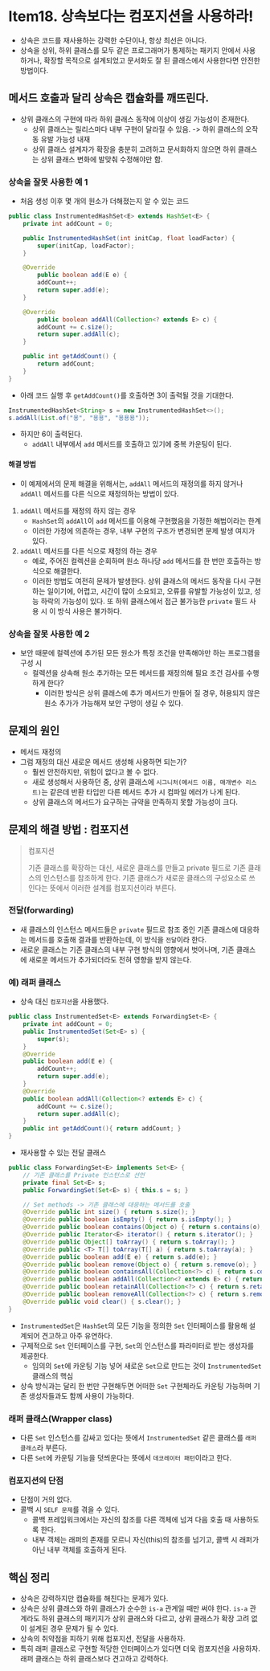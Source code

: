# Item18. 상속보다는 컴포지션을 사용하라!

- 상속은 코드를 재사용하는 강력한 수단이나, 항상 최선은 아니다.
- 상속을 상위, 하위 클래스를 모두 같은 프로그래머가 통제하는 패키지 안에서 사용하거나, 확장할 목적으로 설계되었고 문서화도 잘 된 클래스에서 사용한다면 안전한 방법이다.



## 메서드 호출과 달리 상속은 캡슐화를 깨뜨린다.

- 상위 클래스의 구현에 따라 하위 클래스 동작에 이상이 생길 가능성이 존재한다.
  - 상위 클래스는 릴리스마다 내부 구현이 달라질 수 있음. -> 하위 클래스의 오작동 유발 가능성 내재
  - 상위 클래스 설계자가 확장을 충분히 고려하고 문서화하지 않으면 하위 클래스는 상위 클래스 변화에 발맞춰 수정해야만 함.

### 상속을 잘못 사용한 예 1

- 처음 생성 이후 몇 개의 원소가 더해졌는지 알 수 있는 코드

~~~java
public class InstrumentedHashSet<E> extends HashSet<E> {
	private int addCount = 0;

	public InstrumentedHashSet(int initCap, float loadFactor) {
		super(initCap, loadFactor);
	}

	@Override 
        public boolean add(E e) {
		addCount++;
		return super.add(e);
	}

	@Override 
        public boolean addAll(Collection<? extends E> c) {
		addCount += c.size();
		return super.addAll(c);
	}

	public int getAddCount() {
		return addCount;
	}
}
~~~

- 아래 코드 실행 후 `getAddCount()`를 호출하면 3이 출력될 것을 기대한다.

~~~java
InstrumentedHashSet<String> s = new InstrumentedHashSet<>();
s.addAll(List.of("용", "용용", "용용용"));
~~~

- 하지만 6이 출력된다.
  - `addAll` 내부에서 `add` 메서드를 호출하고 있기에 중복 카운팅이 된다.

#### 해결 방법

- 이 예제에서의 문제 해결을 위해서는, `addAll` 메서드의 재정의를 하지 않거나 `addAll` 메서드를 다른 식으로 재정의하는 방법이 있다.

1. `addAll` 메서드를 재정의 하지 않는 경우
   - `HashSet`의 `addAll`이 `add` 메서드를 이용해 구현했음을 가정한 해법이라는 한계
   - 이러한 가정에 의존하는 경우, 내부 구현의 구조가 변경되면 문제 발생 여지가 있다.
2. `addAll` 메서드를 다른 식으로 재정의 하는 경우
   - 예로, 주어진 컬렉션을 순회하며 원소 하나당 `add` 메서드를 한 번만 호출하는 방식으로 해결한다.
   - 이러한 방법도 여전히 문제가 발생한다. 상위 클래스의 메서드 동작을 다시 구현하는 일이기에, 어렵고, 시간이 많이 소요되고, 오류를 유발할 가능성이 있고, 성능 하락의 가능성이 있다. 또 하위 클래스에서 접근 불가능한 `private` 필드 사용 시 이 방식 사용은 불가하다.



### 상속을 잘못 사용한 예 2

- 보안 때문에 컬렉션에 추가된 모든 원소가 특정 조건을 만족해야만 하는 프로그램을 구성 시
  - 컬렉션을 상속해 원소 추가하는 모든 메서드를 재정의해 필요 조건 검사를 수행하게 한다?
    - 이러한 방식은 상위 클래스에 추가 메서드가 만들어 질 경우, 허용되지 않은 원소 추가가 가능해져 보안 구멍이 생길 수 있다.



## 문제의 원인

- 메서드 재정의
- 그럼 재정의 대신 새로운 메서드 생성해 사용하면 되는가?
  - 훨씬 안전하지만, 위험이 없다고 볼 수 없다.
  - 새로 생성해서 사용하던 중, 상위 클래스에 `시그니처(메서드 이름, 매개변수 리스트)`는 같은데 반환 타입만 다른 메서드 추가 시 컴파일 에러가 나게 된다.
  - 상위 클래스의 메서드가 요구하는 규약을 만족하지 못할 가능성이 크다.



## 문제의 해결 방법 : 컴포지션

> 컴포지션
>
> 기존 클래스를 확장하는 대신, 새로운 클래스를 만들고 private 필드로 기존 클래스의 인스턴스를 참조하게 한다.
> 기존 클래스가 새로운 클래스의 구성요소로 쓰인다는 뜻에서 이러한 설계를 컴포지션이라 부른다.

### 전달(forwarding)

- 새 클래스의 인스턴스 메서드들은 `private` 필드로 참조 중인 기존 클래스에 대응하는 메서드를 호출해 결과를 반환하는데, 이 방식을 `전달`이라 한다.
- 새로운 클래스는 기존 클래스의 내부 구현 방식의 영향에서 벗어나며, 기존 클래스에 새로운 메서드가 추가되더라도 전혀 영향을 받지 않는다.

### 예) 래퍼 클래스

- 상속 대신 `컴포지션`을 사용했다.

~~~java
public class InstrumentedSet<E> extends ForwardingSet<E> {
    private int addCount = 0;
    public InstrumentedSet(Set<E> s) {
        super(s);
    }
    @Override 
    public boolean add(E e) {
        addCount++;
        return super.add(e);
    }
    @Override 
    public boolean addAll(Collection<? extends E> c) {
        addCount += c.size();
        return super.addAll(c);
    }
    public int getAddCount(){ return addCount; }
}
~~~

- 재사용할 수 있는 전달 클래스

~~~java
public class ForwardingSet<E> implements Set<E> {
    // 기존 클래스를 Private 인스턴스로 선언
    private final Set<E> s;
    public ForwardingSet(Set<E> s) { this.s = s; }

    // Set methods -> 기존 클래스에 대응하는 메서드를 호출
    @Override public int size() { return s.size(); }
    @Override public boolean isEmpty() { return s.isEmpty(); }
    @Override public boolean contains(Object o) { return s.contains(o); }
    @Override public Iterator<E> iterator() { return s.iterator(); }
    @Override public Object[] toArray() { return s.toArray(); }
    @Override public <T> T[] toArray(T[] a) { return s.toArray(a); }
    @Override public boolean add(E e) { return s.add(e); }
    @Override public boolean remove(Object o) { return s.remove(o); }
    @Override public boolean containsAll(Collection<?> c) { return s.containsAll(c); }
    @Override public boolean addAll(Collection<? extends E> c) { return s.addAll(c); }
    @Override public boolean retainAll(Collection<?> c) { return s.retainAll(c); }
    @Override public boolean removeAll(Collection<?> c) { return s.removeAll(c); }
    @Override public void clear() { s.clear(); }
}
~~~

- `InstrumentedSet`은 `HashSet`의 모든 기능을 정의한 `Set` 인터페이스를 활용해 설계되어 견고하고 아주 유연하다.
- 구제적으로 `Set` 인터페이스를 구현, `Set`의 인스턴스를 파라미터로 받는 생성자를 제공한다.
  - 임의의 `Set`에 카운팅 기능 넣어 새로운 `Set`으로 만드는 것이 `InstrumentedSet` 클래스의 핵심
- 상속 방식과는 달리 한 번만 구현해두면 어떠한 `Set` 구현체라도 카운팅 가능하며 기존 생성자들과도 함께 사용이 가능하다.

### 래퍼 클래스(Wrapper class)

- 다른 `Set` 인스턴스를 감싸고 있다는 뜻에서 `InstrumentedSet` 같은 클래스를 `래퍼 클래스`라 부른다.
- 다른 `Set`에 카운팅 기능을 덧씌운다는 뜻에서 `데코레이터 패턴`이라고 한다.

### 컴포지션의 단점

- 단점이 거의 없다.
- 콜백 시 `SELF 문제`를 겪을 수 있다.
  - 콜백 프레임워크에서는 자신의 참조를 다른 객체에 넘겨 다음 호출 때 사용하도록 한다.
  - 내부 객체는 래퍼의 존재를 모르니 자신(this)의 참조를 넘기고, 콜백 시 래퍼가 아닌 내부 객체를 호출하게 된다.



## 핵심 정리

- 상속은 강력하지만 캡슐화를 해친다는 문제가 있다.
- 상속은 상위 클래스와 하위 클래스가 순수한 `is-a` 관계일 때만 써야 한다. `is-a` 관계라도 하위 클래스의 패키지가 상위 클래스와 다르고, 상위 클래스가 확장 고려 없이 설계된 경우 문제가 될 수 있다.
- 상속의 취약점을 피하기 위해 컴포지션, 전달을 사용하자.
- 특히 래퍼 클래스로 구현할 적당한 인터페이스가 있다면 더욱 컴포지션을 사용하자. 래퍼 클래스는 하위 클래스보다 견고하고 강력하다.

